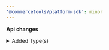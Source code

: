```yaml
---
'@commercetools/platform-sdk': minor
---
```


**Api changes**

<details>
<summary>Added Type(s)</summary>

- added type `OrderBusinessUnitSetMessage`
- added type `OrderBusinessUnitSetMessagePayload`
- added type `StagedOrderSetBusinessUnitAction`
- added type `OrderSetBusinessUnitAction`
</details>
